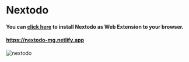 # Nextodo
#### You can [click here](https://github.com/pegasussx/Nextodo/tree/master/Nextodo%20as%20Web%20Extension) to install Nextodo as Web Extension to your browser.
#### https://nextodo-mg.netlify.app
![nextodo](https://user-images.githubusercontent.com/85064536/194869463-1528e80e-7605-4608-868d-4e05d4fdaaa1.jpg)
